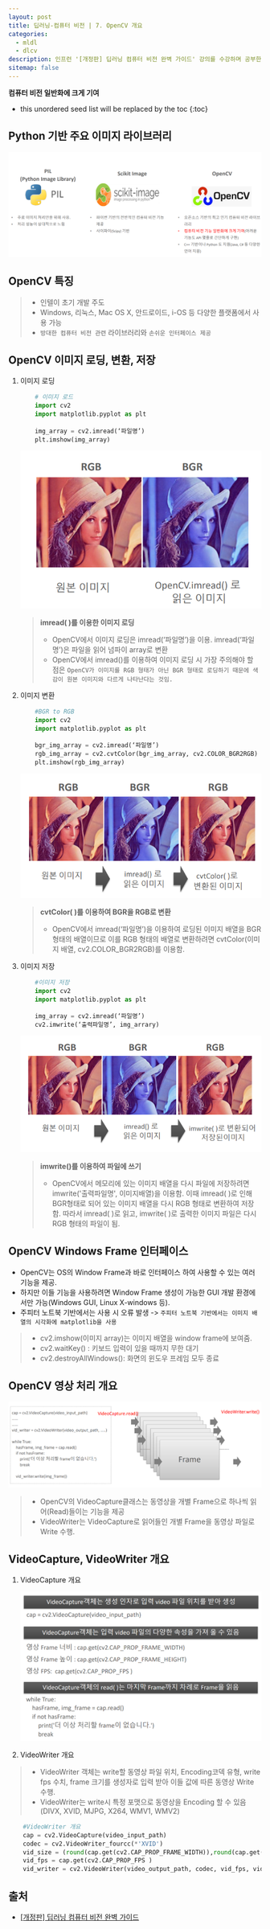 ```yaml
---
layout: post
title: 딥러닝-컴퓨터 비전 | 7. OpenCV 개요
categories: 
  - mldl
  - dlcv
description: 인프런 '[개정판] 딥러닝 컴퓨터 비전 완벽 가이드' 강의를 수강하며 공부한 내용을 정리한 글입니다.
sitemap: false
---
```


**컴퓨터 비전 일반화에 크게 기여**

* this unordered seed list will be replaced by the toc
{:toc}

## Python 기반 주요 이미지 라이브러리

![Python 기반 주요 이미지 라이브러리](/assets/img/blog/imagelibrary.png)

## OpenCV 특징

>- 인텔이 초기 개발 주도
>- Windows, 리눅스, Mac OS X, 안드로이드, i-OS 등 다양한 플랫폼에서 사용 가능
>- `방대한 컴퓨터 비전 관련` 라이브러리와 `손쉬운 인터페이스 제공`

## OpenCV 이미지 로딩, 변환, 저장
1. 이미지 로딩
    ```python
        # 이미지 로드
        import cv2
        import matplotlib.pyplot as plt

        img_array = cv2.imread(‘파일명’)
        plt.imshow(img_array)
    ```

    ![OpenCV 이미지 로딩](/assets/img/blog/OpenCVimageloading.png)

    >**imread( )를 이용한 이미지 로딩**
    >- OpenCV에서 이미지 로딩은 imread(‘파일명’)을 이용. imread(‘파일명’)은 파일을 읽어 넘파이 array로 변환
    >- OpenCV에서 imread()를 이용하여 이미지 로딩 시 가장 주의해야 할 점은 `OpenCV가 이미지를 RGB 형태가 아닌 BGR 형태로 로딩하기 때문에 색감이 원본 이미지와 다르게 나타난다는 것임. `


2. 이미지 변환

    ```python
        #BGR to RGB
        import cv2
        import matplotlib.pyplot as plt

        bgr_img_array = cv2.imread(‘파일명’)
        rgb_img_array = cv2.cvtColor(bgr_img_array, cv2.COLOR_BGR2RGB)
        plt.imshow(rgb_img_array)

    ```

    ![OpenCV 이미지 변환](/assets/img/blog/BGR2RGB.png)

    >**cvtColor( )를 이용하여 BGR을 RGB로 변환**
    >- OpenCV에서 imread(‘파일명’)을 이용하여 로딩된 이미지 배열을 BGR 형태의 배열이므로 이를 RGB 형태의 배열로 변환하려면
    cvtColor(이미지 배열, cv2.COLOR_BGR2RGB)를 이용함. 

    
3. 이미지 저장

    ```python
        #이미지 저장
        import cv2
        import matplotlib.pyplot as plt

        img_array = cv2.imread(‘파일명’)
        cv2.imwrite(‘출력파일명’, img_arrary)

    ```

    ![OpenCV 이미지 저장](/assets/img/blog/imwrite.png)

    >**imwrite()를 이용하여 파일에 쓰기**
    >- OpenCV에서 메모리에 있는 이미지 배열을 다시 파일에 저장하려면 imwrite('출력파일명', 이미지배열)을 이용함. 이때 imread( )로
    인해 BGR형태로 되어 있는 이미지 배열을 다시 RGB 형태로 변환하여 저장함. 따라서 imread( )로 읽고, imwrite( )로 출력한 이미지
    파일은 다시 RGB 형태의 파일이 됨. 



## OpenCV Windows Frame 인터페이스

- OpenCV는 OS의 Window Frame과 바로 인터페이스 하여 사용할 수 있는 여러 기능을 제공.
- 하지만 이들 기능을 사용하려면 Window Frame 생성이 가능한 GUI 개발 환경에서만 가능(Windows GUI, Linux X-windows 등). 
- 주피터 노트북 기반에서는 사용 시 오류 발생 -> `주피터 노트북 기반에서는 이미지 배열의 시각화에 matplotlib을 사용`

>- cv2.imshow(이미지 array)는 이미지 배열을 window frame에 보여줌.
>- cv2.waitKey() : 키보드 입력이 있을 때까지 무한 대기
>- cv2.destroyAllWindows(): 화면의 윈도우 프레임 모두 종료

## OpenCV 영상 처리 개요
![OpenCV 영상 처리 개요](/assets/img/blog/OpenCVvideo.png)

>- OpenCV의 VideoCapture클래스는 동영상을 개별 Frame으로 하나씩 읽어(Read)들이는 기능을 제공
>- VideoWriter는 VideoCapture로 읽어들인 개별 Frame을 동영상 파일로 Write 수행. 

## VideoCapture, VideoWriter 개요

1. VideoCapture 개요

    ![VideoCapture 개요](/assets/img/blog/OpenCVVideoCapture.png)

2. VideoWriter 개요

>- VideoWriter 객체는 write할 동영상 파일 위치, Encoding코덱 유형, write fps 수치, frame 크기를 생성자로 입력 받아
이들 값에 따른 동영상 Write 수행.
>- VideoWriter는 write시 특정 포맷으로 동영상을 Encoding 할 수 있음(DIVX, XVID, MJPG, X264, WMV1, WMV2)

```python
    #VideoWriter 개요
    cap = cv2.VideoCapture(video_input_path)
    codec = cv2.VideoWriter_fourcc(*'XVID')
    vid_size = (round(cap.get(cv2.CAP_PROP_FRAME_WIDTH)),round(cap.get(cv2.CAP_PROP_FRAME_HEIGHT)))
    vid_fps = cap.get(cv2.CAP_PROP_FPS )
    vid_writer = cv2.VideoWriter(video_output_path, codec, vid_fps, vid_size) 
```


## **출처** 

- [[개정판] 딥러닝 컴퓨터 비전 완벽 가이드](https://www.inflearn.com/course/%EB%94%A5%EB%9F%AC%EB%8B%9D-%EC%BB%B4%ED%93%A8%ED%84%B0%EB%B9%84%EC%A0%84-%EC%99%84%EB%B2%BD%EA%B0%80%EC%9D%B4%EB%93%9C)